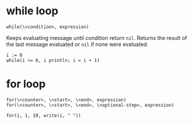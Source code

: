 
# while loop

    while(\<condition>, expression)

  Keeps evaluating message until condition return `nil`. 
  Returns the result of the last message evaluated or `nil` if none were evaluated.

    i := 0
    while(i <= 6, i println; i = i + 1)

# for loop

    for(\<counter>, \<start>, \<end>, expression)
    for(\<counter>, \<start>, \<end>, \<optional-step>, expression)

    for(i, 1, 10, write(i, " "))
